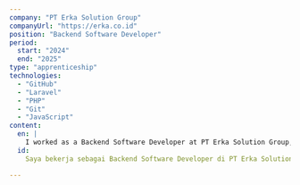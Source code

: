 ```yaml
---
company: "PT Erka Solution Group"
companyUrl: "https://erka.co.id"
position: "Backend Software Developer"
period:
  start: "2024"
  end: "2025"
type: "apprenticeship"
technologies:
  - "GitHub"
  - "Laravel"
  - "PHP"
  - "Git"
  - "JavaScript"
content:
  en: |
    I worked as a Backend Software Developer at PT Erka Solution Group, where I was responsible for developing and maintaining backend systems for web-based applications.
  id: 
    Saya bekerja sebagai Backend Software Developer di PT Erka Solution Group, dengan tanggung jawab utama dalam pengembangan dan pemeliharaan sistem backend untuk aplikasi berbasis web.</p><br>

---
```

